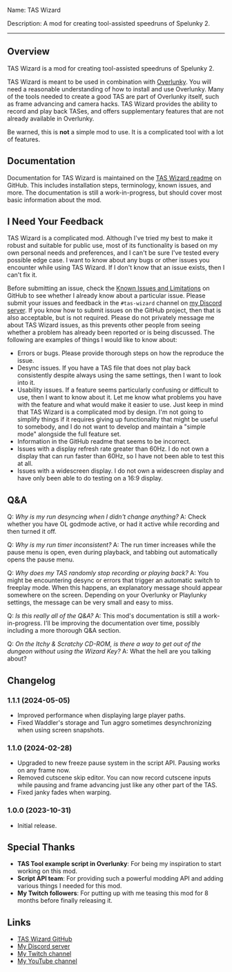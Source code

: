 Name: TAS Wizard

Description: A mod for creating tool-assisted speedruns of Spelunky 2.

----------------

## Overview

TAS Wizard is a mod for creating tool-assisted speedruns of Spelunky 2.

TAS Wizard is meant to be used in combination with [Overlunky](https://github.com/spelunky-fyi/overlunky). You will need a reasonable understanding of how to install and use Overlunky. Many of the tools needed to create a good TAS are part of Overlunky itself, such as frame advancing and camera hacks. TAS Wizard provides the ability to record and play back TASes, and offers supplementary features that are not already available in Overlunky.

Be warned, this is **not** a simple mod to use. It is a complicated tool with a lot of features.

## Documentation

Documentation for TAS Wizard is maintained on the [TAS Wizard readme](https://github.com/Cosine256/spelunky-2-tas-wizard#readme) on GitHub. This includes installation steps, terminology, known issues, and more. The documentation is still a work-in-progress, but should cover most basic information about the mod.

## I Need Your Feedback

TAS Wizard is a complicated mod. Although I've tried my best to make it robust and suitable for public use, most of its functionality is based on my own personal needs and preferences, and I can't be sure I've tested every possible edge case. I want to know about any bugs or other issues you encounter while using TAS Wizard. If I don't know that an issue exists, then I can't fix it.

Before submitting an issue, check the [Known Issues and Limitations](https://github.com/Cosine256/spelunky-2-tas-wizard#known-issues-and-limitations) on GitHub to see whether I already know about a particular issue. Please submit your issues and feedback in the `#tas-wizard` channel on [my Discord server](https://discord.gg/ZMBXuGRPt4). If you know how to submit issues on the GitHub project, then that is also acceptable, but is not required. Please do not privately message me about TAS Wizard issues, as this prevents other people from seeing whether a problem has already been reported or is being discussed. The following are examples of things I would like to know about:

- Errors or bugs. Please provide thorough steps on how the reproduce the issue.
- Desync issues. If you have a TAS file that does not play back consistently despite always using the same settings, then I want to look into it.
- Usability issues. If a feature seems particularly confusing or difficult to use, then I want to know about it. Let me know what problems you have with the feature and what would make it easier to use. Just keep in mind that TAS Wizard is a complicated mod by design. I'm not going to simplify things if it requires giving up functionality that might be useful to somebody, and I do not want to develop and maintain a "simple mode" alongside the full feature set.
- Information in the GitHub readme that seems to be incorrect.
- Issues with a display refresh rate greater than 60Hz. I do not own a display that can run faster than 60Hz, so I have not been able to test this at all.
- Issues with a widescreen display. I do not own a widescreen display and have only been able to do testing on a 16:9 display.

## Q&A

Q: *Why is my run desyncing when I didn't change anything?*
A: Check whether you have OL godmode active, or had it active while recording and then turned it off.

Q: *Why is my run timer inconsistent?*
A: The run timer increases while the pause menu is open, even during playback, and tabbing out automatically opens the pause menu.

Q: *Why does my TAS randomly stop recording or playing back?*
A: You might be encountering desync or errors that trigger an automatic switch to freeplay mode. When this happens, an explanatory message should appear somewhere on the screen. Depending on your Overlunky or Playlunky settings, the message can be very small and easy to miss.

Q: *Is this really all of the Q&A?*
A: This mod's documentation is still a work-in-progress. I'll be improving the documentation over time, possibly including a more thorough Q&A section.

Q: *On the Itchy & Scratchy CD-ROM, is there a way to get out of the dungeon without using the Wizard Key?*
A: What the hell are you talking about?

## Changelog

### 1.1.1 (2024-05-05)

- Improved performance when displaying large player paths.
- Fixed Waddler's storage and Tun aggro sometimes desynchronizing when using screen snapshots.

### 1.1.0 (2024-02-28)

- Upgraded to new freeze pause system in the script API. Pausing works on any frame now.
- Removed cutscene skip editor. You can now record cutscene inputs while pausing and frame advancing just like any other part of the TAS.
- Fixed janky fades when warping.

### 1.0.0 (2023-10-31)

- Initial release.

## Special Thanks

- **TAS Tool example script in Overlunky**: For being my inspiration to start working on this mod.
- **Script API team**: For providing such a powerful modding API and adding various things I needed for this mod.
- **My Twitch followers**: For putting up with me teasing this mod for 8 months before finally releasing it.

## Links

- [TAS Wizard GitHub](https://github.com/Cosine256/spelunky-2-tas-wizard)
- [My Discord server](https://discord.gg/ZMBXuGRPt4)
- [My Twitch channel](https://www.twitch.tv/cosine256)
- [My YouTube channel](https://www.youtube.com/channel/UCxqWmMm9iYJXq_92PZVETnQ)

